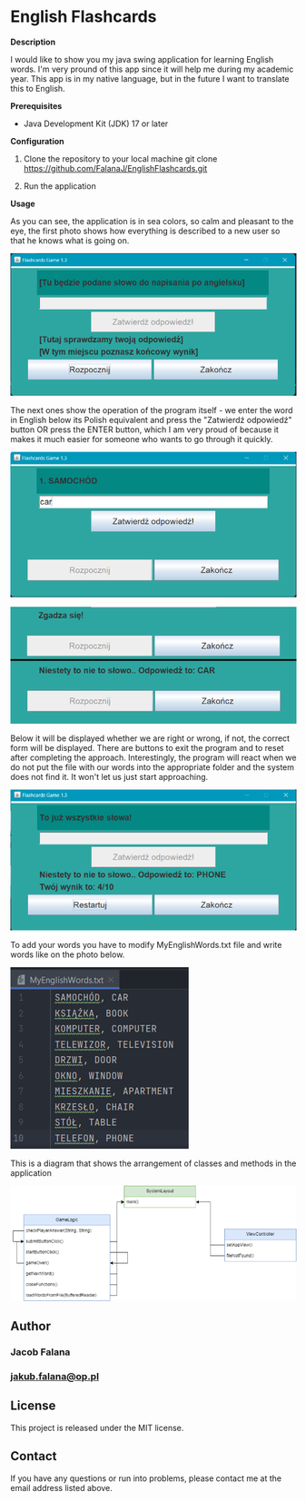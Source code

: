 # English Flashcards

**Description**

I would like to show you my java swing application for learning English words. I'm very pround of this app since it will help me during my academic year. This app is in my native language, but in the future I want to translate this to English.

**Prerequisites**
-   Java Development Kit (JDK) 17 or later

**Configuration** 

 1. Clone the repository to your local machine
    git clone https://github.com/FalanaJ/EnglishFlashcards.git
    
2. Run the application

**Usage**

As you can see, the application is in sea colors, so calm and pleasant to the eye, the first photo shows how everything is described to a new user so that he knows what is going on.

![app1](images/app1.png)

The next ones show the operation of the program itself - we enter the word in English below its Polish equivalent and press the "Zatwierdź odpowiedź" button OR press the ENTER button, which I am very proud of because it makes it much easier for someone who wants to go through it quickly.

![app2](images/app2.png)

![app3](images/app3.png)

Below it will be displayed whether we are right or wrong, if not, the correct form will be displayed.  There are buttons to exit the program and to reset after completing the approach.  Interestingly, the program will react when we do not put the file with our words into the appropriate folder and the system does not find it.  It won't let us just start approaching.

![app4](images/app4.png)

To add your words you have to modify MyEnglishWords.txt file and write words like on the photo below.

![mewtxt](images/MEWTXT.png)

This is a diagram that shows the arrangement of classes and methods in the application

![diagram](images/DiagramFlashcards.png)

## Author
### Jacob Falana
### jakub.falana@op.pl

## License
This project is released under the MIT license.

## Contact
If you have any questions or run into problems, please contact me at the email address listed above.
